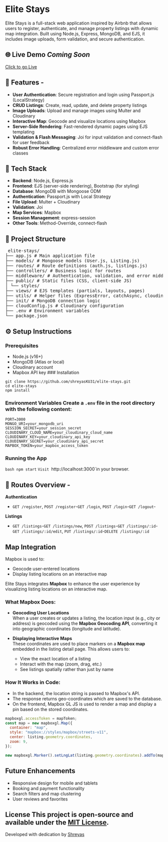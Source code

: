 ﻿# Elite Stays

Elite Stays is a full-stack web application inspired by Airbnb that allows users to register, authenticate, and manage property listings with dynamic map integration. Built using Node.js, Express, MongoDB, and EJS, it includes image uploads, form validation, and secure authentication.

## 🌐 Live Demo _Coming Soon_
[Click to go Live](https://elite-stays.onrender.com/listings)

## 🚀 Features -

- **User Authentication**: Secure registration and login using Passport.js (LocalStrategy)
- **CRUD Listings**: Create, read, update, and delete property listings
- **Image Uploads**: Upload and manage images using Multer and Cloudinary
- **Interactive Map**: Geocode and visualize locations using Mapbox
- **Server-Side Rendering**: Fast-rendered dynamic pages using EJS templating
- **Validation & Flash Messaging**: Joi for input validation and connect-flash for user feedback
- **Robust Error Handling**: Centralized error middleware and custom error classes

## 🧰 Tech Stack

- **Backend**: Node.js, Express.js
- **Frontend**: EJS (server-side rendering), Bootstrap (for styling)
- **Database**: MongoDB with Mongoose ODM
- **Authentication**: Passport.js with Local Strategy
- **File Upload**: Multer + Cloudinary
- **Validation**: Joi
- **Map Services**: Mapbox
- **Session Management**: express-session
- **Other Tools**: Method-Override, connect-flash

## 📁 Project Structure

<pre> elite-stays/ 
├── app.js # Main application file 
├── models/ # Mongoose models (User.js, Listing.js) 
├── routes/ # Route definitions (auth.js, listings.js) 
├── controllers/ # Business logic for routes 
├── middleware/ # Authentication, validation, and error middleware 
├── public/ # Static files (CSS, client-side JS) 
│ └── styles/ 
├── views/ # EJS templates (partials, layouts, pages) 
├── utils/ # Helper files (ExpressError, catchAsync, cloudinary.js) 
├── init/ # MongoDB connection logic 
├── cloudConfig.js # Cloudinary configuration 
├── .env # Environment variables 
└── package.json </pre>

## ⚙️ Setup Instructions

### Prerequisites

- Node.js (v16+)
- MongoDB (Atlas or local)
- Cloudinary account
- Mapbox API key ### Installation

```
git clone https://github.com/shreyasKU31/elite-stays.git
cd elite-stays
npm install
```

### Environment Variables Create a `.env` file in the root directory with the following content:

```
PORT=3000
MONGO_URI=your_mongodb_uri
SESSION_SECRET=your_session_secret
CLOUDINARY_CLOUD_NAME=your_cloudinary_cloud_name CLOUDINARY_KEY=your_cloudinary_api_key
CLOUDINARY_SECRET=your_cloudinary_api_secret
MAPBOX_TOKEN=your_mapbox_access_token
```

### Running the App

`bash npm start`
`Visit `http://localhost:3000`in your browser.

## 🔗 Routes Overview -

**Authentication**

- `GET /register`, `POST /register`-`GET /login`, `POST /login`-`GET /logout`-

**Listings**

- `GET /listings`-`GET /listings/new`, `POST /listings`-`GET /listings/:id`-`GET /listings/:id/edit`, `PUT /listings/:id`-`DELETE /listings/:id`

## Map Integration

Mapbox is used to:

- Geocode user-entered locations
- Display listing locations on an interactive map

Elite Stays integrates **Mapbox** to enhance the user experience by visualizing listing locations on an interactive map.

### What Mapbox Does:

- **Geocoding User Locations**  
  When a user creates or updates a listing, the location input (e.g., city or address) is geocoded using the **Mapbox Geocoding API**, converting it into geographic coordinates (longitude and latitude).

- **Displaying Interactive Maps**  
  These coordinates are used to place markers on a **Mapbox map** embedded in the listing detail page. This allows users to:
  - View the exact location of a listing
  - Interact with the map (zoom, drag, etc.)
  - See listings spatially rather than just by name

### How It Works in Code:

- In the backend, the location string is passed to Mapbox's API.
- The response returns geo-coordinates which are saved to the database.
- On the frontend, Mapbox GL JS is used to render a map and display a pin based on the stored coordinates.

```js
mapboxgl.accessToken = mapToken;
const map = new mapboxgl.Map({
  container: "map",
  style: "mapbox://styles/mapbox/streets-v11",
  center: listing.geometry.coordinates,
  zoom: 9,
});

new mapboxgl.Marker().setLngLat(listing.geometry.coordinates).addTo(map);
```

## Future Enhancements

- Responsive design for mobile and tablets
- Booking and payment functionality
- Search filters and map clustering
- User reviews and favorites

## License This project is open-source and available under the [MIT License](LICENSE).

Developed with dedication by [Shreyas](https://github.com/shreyasKU31)
